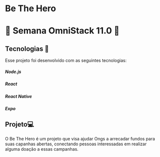 # Be The Hero

# 🚀 Semana OmniStack 11.0 🚀

## Tecnologias 🚀

Esse projeto foi desenvolvido com as seguintes tecnologias:

##### Node.js
##### React
##### React Native
##### Expo

## Projeto💻 

O Be The Hero é um projeto que visa ajudar Ongs a arrecadar fundos para suas capanhas abertas, conectando pessoas interessadas em realizar alguma doação a essas campanhas.
